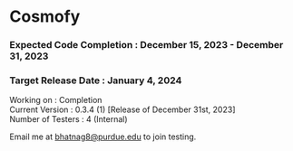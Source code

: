 # Cosmofy
### Expected Code Completion : December 15, 2023 - December 31, 2023
### Target Release Date : January 4, 2024

Working on : Completion  <br />
Current Version : 0.3.4 (1) [Release of December 31st, 2023]  <br />
Number of Testers : 4 (Internal)  <br />

Email me at bhatnag8@purdue.edu to join testing.

